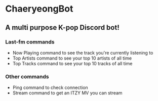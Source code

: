 # ChaeryeongBot
## A multi purpose K-pop Discord bot!

### Last-fm commands
* Now Playing command to see the track you're currently listening to
* Top Artists command to see your top 10 artists of all time
* Top Tracks command to see your top 10 tracks of all time

### Other commands
* Ping command to check connection
* Stream command to get an ITZY MV you can stream
